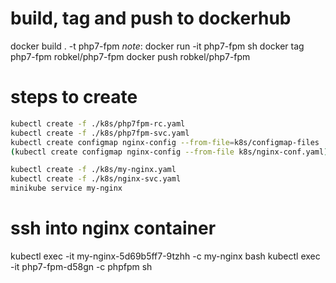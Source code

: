 ###
# build, tag and push to dockerhub
docker build . -t php7-fpm
*note*: docker run -it php7-fpm sh
docker tag php7-fpm robkel/php7-fpm
docker push robkel/php7-fpm

###
# steps to create
```sh
kubectl create -f ./k8s/php7fpm-rc.yaml
kubectl create -f ./k8s/php7fpm-svc.yaml
kubectl create configmap nginx-config --from-file=k8s/configmap-files
(kubectl create configmap nginx-config --from-file k8s/nginx-conf.yaml)

kubectl create -f ./k8s/my-nginx.yaml
kubectl create -f ./k8s/nginx-svc.yaml
minikube service my-nginx
```
# ssh into nginx container
kubectl exec -it my-nginx-5d69b5ff7-9tzhh -c my-nginx bash
kubectl exec -it php7-fpm-d58gn -c phpfpm sh
